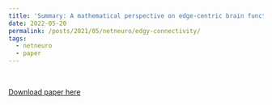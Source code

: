 ```yaml
---
title: 'Summary: A mathematical perspective on edge-centric brain functional connectivity'
date: 2022-05-20
permalink: /posts/2021/05/netneuro/edgy-connectivity/
tags:
  - netneuro
  - paper
---
```


<p align="justify">
<br>
</p>

[Download paper here](http://zahramor.github.io/files/Novelli2022.pdf) 
